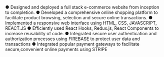 ● Designed and deployed a full stack e-commerce website from inception to completion.
● Developed a comprehensive online shopping platform to facilitate product browsing, selection and
secure online transactions.
● Implemented a responsive web interface using HTML, CSS, JAVASCRIPT, REACT.JS
● Efficiently used React Hooks, Redux.js, React Components to increase reusability of code.
● Integrated secure user authentication and authorization processes using FIREBASE to protect user
data and transactions
● Integrated popular payment gateways to facilitate secure,convenient online payments using STRIPE
